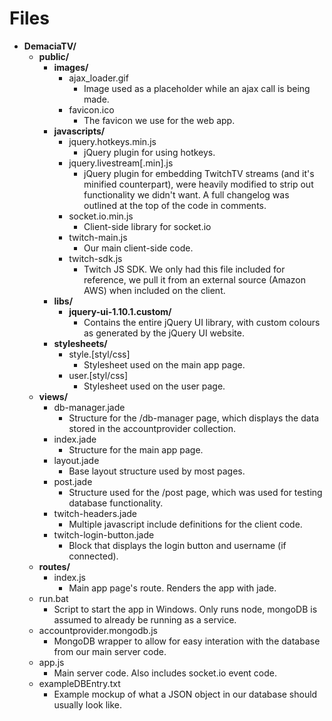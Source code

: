 # Files
- **DemaciaTV/**
  - **public/**
     - **images/**
         - ajax_loader.gif
             - Image used as a placeholder while an ajax call is being made.
         - favicon.ico
             - The favicon we use for the web app.
     - **javascripts/**
         - jquery.hotkeys.min.js
             - jQuery plugin for using hotkeys.
         - jquery.livestream[.min].js
             - jQuery plugin for embedding TwitchTV streams (and it's minified counterpart), were heavily modified to strip out functionality we didn't want. A full changelog was outlined at the top of the code in comments.
         - socket.io.min.js
             - Client-side library for socket.io
         - twitch-main.js
             - Our main client-side code.
         - twitch-sdk.js
             - Twitch JS SDK. We only had this file included for reference, we pull it from an external source (Amazon AWS) when included on the client.
     - **libs/**
         - **jquery-ui-1.10.1.custom/**
             - Contains the entire jQuery UI library, with custom colours as generated by the jQuery UI website.
     - **stylesheets/**
         - style.[styl/css]
             - Stylesheet used on the main app page.
         - user.[styl/css]
             - Stylesheet used on the user page.
  - **views/**
     - db-manager.jade
         - Structure for the /db-manager page, which displays the data stored in the accountprovider collection.
     - index.jade
         - Structure for the main app page.
     - layout.jade
         - Base layout structure used by most pages.
     - post.jade
         - Structure used for the /post page, which was used for testing database functionality.
     - twitch-headers.jade
         - Multiple javascript include definitions for the client code.
     - twitch-login-button.jade
         - Block that displays the login button and username (if connected).
  - **routes/**
     - index.js
         - Main app page's route. Renders the app with jade.
  - run.bat
     - Script to start the app in Windows. Only runs node, mongoDB is assumed to already be running as a service.
  - accountprovider.mongodb.js
     - MongoDB wrapper to allow for easy interation with the database from our main server code.
  - app.js
     - Main server code. Also includes socket.io event code.
  - exampleDBEntry.txt
     - Example mockup of what a JSON object in our database should usually look like.
